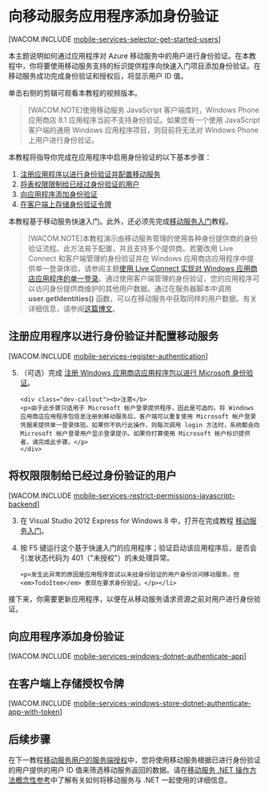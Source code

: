 <properties pageTitle="身份验证入门（Windows 应用商店）| 移动开发人员中心" metaKeywords="authentication, FAcebook, GOogle, Twitter, Microsoft Account, login" description="了解如何使用移动服务通过各种身份提供商（包括 Google、Facebook、 Twitter 和 Microsoft）验证 Windows 应用商店应用程序用户的身份。" metaCanonical="" services="mobile" documentationCenter="Mobile" title="Get started with authentication in Mobile Services" authors="Glenn Gailey" solutions="" manager="" editor="" />
<tags ms.service="mobile"
    ms.date=""
    wacn.date=""
    />

<tags ms.service="mobile-services" ms.workload="mobile" ms.tgt_pltfrm="mobile-windows-store" ms.devlang="dotnet" ms.topic="article" ms.date="09/23/2014" ms.author="glenga" />

# 向移动服务应用程序添加身份验证 

[WACOM.INCLUDE [mobile-services-selector-get-started-users](../includes/mobile-services-selector-get-started-users.md)]		

<div class="dev-onpage-video-clear clearfix">
<div class="dev-onpage-left-content">
<p>本主题说明如何通过应用程序对 Azure 移动服务中的用户进行身份验证。在本教程中，你将要使用移动服务支持的标识提供程序向快速入门项目添加身份验证。在移动服务成功完成身份验证和授权后，将显示用户 ID 值。</p>
<p>单击右侧的剪辑可观看本教程的视频版本。</p>
</div>
<div class="dev-onpage-video-wrapper" style="display:none"><a href="http://channel9.msdn.com/Series/Windows-Azure-Mobile-Services/Introduction-to-Windows-Azure-Mobile-Services" target="_blank" class="label">观看教程</a> <a style="background-image: url('/media/devcenter/mobile/videos/get-started-with-users-windows-store-180x120.png') !important;" href="http://channel9.msdn.com/Series/Windows-Azure-Mobile-Services/Windows-Store-app-Getting-Started-with-Authentication-in-Windows-Azure-Mobile-Services" target="_blank" class="dev-onpage-video"><span class="icon">播放视频</span></a> <span class="time">10:04</span></div>
</div> 

>[WACOM.NOTE]使用移动服务 JavaScript 客户端库时，Windows Phone 应用商店 8.1 应用程序当前不支持身份验证。如果您有一个使用 JavaScript 客户端的通用 Windows 应用程序项目，则目前将无法对 Windows Phone 上用户进行身份验证。

本教程将指导你完成在应用程序中启用身份验证的以下基本步骤：

1. [注册应用程序以进行身份验证并配置移动服务]
2. [将表权限限制给已经过身份验证的用户]
3. [向应用程序添加身份验证]
5. [在客户端上存储身份验证令牌]

本教程基于移动服务快速入门。此外，还必须先完成[移动服务入门]教程。 

>[WACOM.NOTE]本教程演示由移动服务管理的使用各种身份提供商的身份验证流程。此方法易于配置，并且支持多个提供商。若要改用 Live Connect 和客户端管理的身份验证并在 Windows 应用商店应用程序中提供单一登录体验，请参阅主题[使用 Live Connect 实现对 Windows 应用商店应用程序的单一登录]。通过使用客户端管理的身份验证，您的应用程序可以访问身份提供商维护的其他用户数据。通过在服务器脚本中调用 **user.getIdentities()** 函数，可以在移动服务中获取同样的用户数据。有关详细信息，请参阅[这篇博文](http://go.microsoft.com/fwlink/p/?LinkId=506605)。

## <a name="register"></a> 注册应用程序以进行身份验证并配置移动服务

[WACOM.INCLUDE [mobile-services-register-authentication](../includes/mobile-services-register-authentication.md)] 

<ol start="5">
<li><p>（可选）完成 <a href="/zh-cn/documentation/articles/mobile-services-how-to-register-store-app-package-microsoft-authentication/">注册 Windows 应用商店应用程序包以进行 Microsoft 身份验证</a>。</p>

    <div class="dev-callout"><b>注意</b>
	<p>由于此步骤只适用于 Microsoft 帐户登录提供程序，因此是可选的。将 Windows 应用商店应用程序包信息注册到移动服务后，客户端可以重复使用 Microsoft 帐户登录凭据来提供单一登录体验。如果你不执行此操作，则每次调用 login 方法时，系统都会向 Microsoft 帐户登录用户显示登录提示。如果你打算使用 Microsoft 帐户标识提供者，请完成此步骤。</p>
    </div>
</li>
</ol>

## <a name="permissions"></a> 将权限限制给已经过身份验证的用户

[WACOM.INCLUDE [mobile-services-restrict-permissions-javascript-backend](../includes/mobile-services-restrict-permissions-javascript-backend.md)] 

<ol start="3">
<li><p>在 Visual Studio 2012 Express for Windows 8 中，打开在完成教程 <a href="/zh-cn/documentation/articles/mobile-services-windows-store-get-started">移动服务入门</a>。</p></li> 
<li><p>按 F5 键运行这个基于快速入门的应用程序；验证启动该应用程序后，是否会引发状态代码为 401（"未授权"）的未处理异常。</p>
   
   	<p>发生此异常的原因是应用程序尝试以未经身份验证的用户身份访问移动服务，但 <em>TodoItem</em> 表现在要求身份验证。</p></li>
</ol>

接下来，你需要更新应用程序，以便在从移动服务请求资源之前对用户进行身份验证。

## <a name="add-authentication"></a> 向应用程序添加身份验证

[WACOM.INCLUDE [mobile-services-windows-dotnet-authenticate-app](../includes/mobile-services-windows-dotnet-authenticate-app.md)] 

## <a name="tokens"></a>在客户端上存储授权令牌

[WACOM.INCLUDE [mobile-services-windows-store-dotnet-authenticate-app-with-token](../includes/mobile-services-windows-store-dotnet-authenticate-app-with-token.md)] 

## <a name="next-steps"> </a>后续步骤

在下一教程[移动服务用户的服务端授权][使用脚本为用户授权]中，您将使用移动服务根据已进行身份验证的用户提供的用户 ID 值来筛选移动服务返回的数据。请在[移动服务 .NET 操作方法概念性参考]中了解有关如何将移动服务与 .NET 一起使用的详细信息。

<!-- Anchors. -->
[注册应用程序以进行身份验证并配置移动服务]: #register
[将表权限限制给已经过身份验证的用户]: #permissions
[向应用程序添加身份验证]: #add-authentication
[在客户端上存储身份验证令牌]: #tokens
[后续步骤]:#next-steps


<!-- URLs. -->
[提交应用程序页]: http://go.microsoft.com/fwlink/p/?LinkID=266582
[我的应用程序]: http://go.microsoft.com/fwlink/p/?LinkId=262039
[Live SDK for Windows]: http://go.microsoft.com/fwlink/p/?LinkId=262253
[使用 Live Connect 实现对 Windows 应用商店应用程序的单一登录]: /zh-cn/documentation/articles/mobile-services-windows-store-dotnet-single-sign-on
[移动服务入门]: /zh-cn/documentation/articles/mobile-services-windows-store-get-started/
[数据处理入门]: /zh-cn/documentation/articles/mobile-services-windows-store-dotnet-get-started-data/
[身份验证入门]: /zh-cn/documentation/articles/mobile-services-windows-store-dotnet-get-started-users/
[推送通知入门]: /zh-cn/documentation/articles/mobile-services-windows-store-dotnet-get-started-push/
[使用脚本为用户授权]: /zh-cn/documentation/articles/mobile-services-windows-store-dotnet-authorize-users-in-scripts
[JavaScript 和 HTML]: /zh-cn/documentation/articles/mobile-services-windows-store-javascript-get-started-users/

[Azure 管理门户]: https://manage.windowsazure.cn/
[移动服务 .NET 操作方法概念性参考]: /zh-cn/documentation/articles/mobile-services-windows-dotnet-how-to-use-client-library
[注册 Windows 应用商店应用程序包以进行 Microsoft 身份验证]: /zh-cn/documentation/articles/mobile-services-how-to-register-store-app-package-microsoft-authentication
